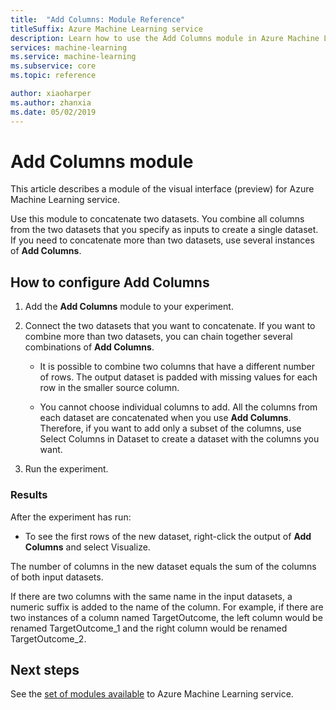 ```yaml
---
title:  "Add Columns: Module Reference"
titleSuffix: Azure Machine Learning service
description: Learn how to use the Add Columns module in Azure Machine Learning service to concatenate two datasets.
services: machine-learning
ms.service: machine-learning
ms.subservice: core
ms.topic: reference

author: xiaoharper
ms.author: zhanxia
ms.date: 05/02/2019
---
```


# Add Columns module

This article describes a module of the visual interface (preview) for Azure Machine Learning service.

Use this module to concatenate two datasets. You combine all columns from the two datasets that you specify as inputs to create a single dataset. If you need to concatenate more than two datasets, use several instances of **Add Columns**.



## How to configure Add Columns
1. Add the **Add Columns** module to your experiment.

2. Connect the two datasets that you want to concatenate. If you want to combine more than two datasets, you can chain together several combinations of **Add Columns**.

    - It is possible to combine two columns that have a different number of rows. The output dataset is padded with missing values for each row in the smaller source column.

    - You cannot choose individual columns to add. All the columns from each dataset are concatenated when you use **Add Columns**. Therefore, if you want to add only a subset of the columns, use Select Columns in Dataset to create a dataset with the columns you want.

3. Run the experiment.

### Results
After the experiment has run:

- To see the first rows of the new dataset, right-click the output of **Add Columns** and select Visualize.

The number of columns in the new dataset equals the sum of the columns of both input datasets.

If there are two columns with the same name in the input datasets, a numeric suffix is added to the name of the column. For example, if there are two instances of a column named TargetOutcome, the left column would be renamed TargetOutcome_1 and the right column would be renamed TargetOutcome_2.

## Next steps

See the [set of modules available](module-reference.md) to Azure Machine Learning service. 